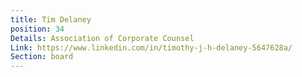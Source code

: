 ```yaml
---
title: Tim Delaney
position: 34
Details: Association of Corporate Counsel
Link: https://www.linkedin.com/in/timothy-j-h-delaney-5647628a/
Section: board
---
```


